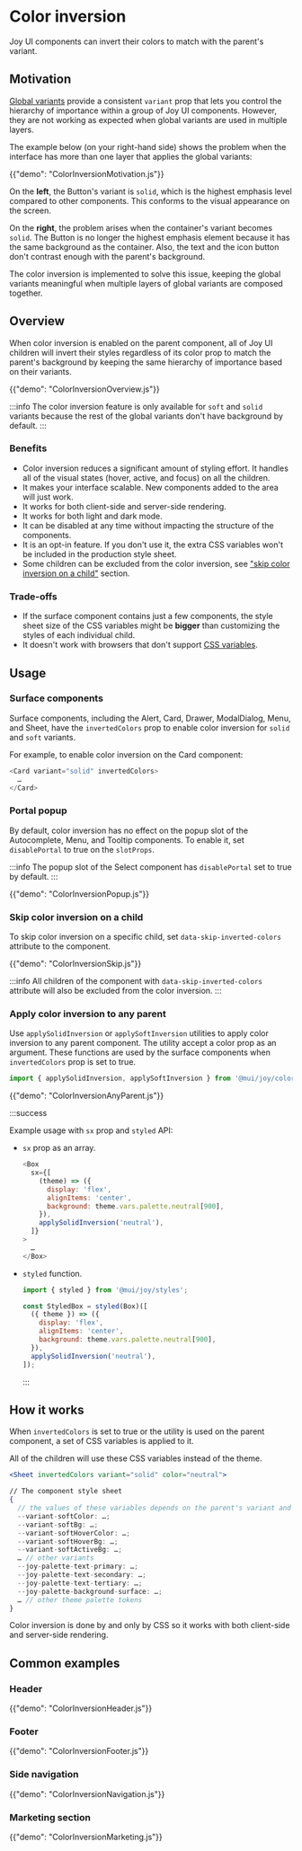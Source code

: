 # Color inversion

<p class="description">Joy UI components can invert their colors to match with the parent's variant.</p>

## Motivation

[Global variants](/joy-ui/main-features/global-variants/) provide a consistent `variant` prop that lets you control the hierarchy of importance within a group of Joy UI components. However, they are not working as expected when global variants are used in multiple layers.

The example below (on your right-hand side) shows the problem when the interface has more than one layer that applies the global variants:

{{"demo": "ColorInversionMotivation.js"}}

On the **left**, the Button's variant is `solid`, which is the highest emphasis level compared to other components.
This conforms to the visual appearance on the screen.

On the **right**, the problem arises when the container's variant becomes `solid`.
The Button is no longer the highest emphasis element because it has the same background as the container.
Also, the text and the icon button don't contrast enough with the parent's background.

The color inversion is implemented to solve this issue, keeping the global variants meaningful when multiple layers of global variants are composed together.

## Overview

When color inversion is enabled on the parent component, all of Joy UI children will invert their styles regardless of its color prop to match the parent's background by keeping the same hierarchy of importance based on their variants.

{{"demo": "ColorInversionOverview.js"}}

:::info
The color inversion feature is only available for `soft` and `solid` variants because the rest of the global variants don't have background by default.
:::

### Benefits

- Color inversion reduces a significant amount of styling effort. It handles all of the visual states (hover, active, and focus) on all the children.
- It makes your interface scalable. New components added to the area will just work.
- It works for both client-side and server-side rendering.
- It works for both light and dark mode.
- It can be disabled at any time without impacting the structure of the components.
- It is an opt-in feature. If you don't use it, the extra CSS variables won't be included in the production style sheet.
- Some children can be excluded from the color inversion, see ["skip color inversion on a child"](#skip-color-inversion-on-a-child) section.

### Trade-offs

- If the surface component contains just a few components, the style sheet size of the CSS variables might be **bigger** than customizing the styles of each individual child.
- It doesn't work with browsers that don't support [CSS variables](https://caniuse.com/css-variables).

## Usage

### Surface components

Surface components, including the Alert, Card, Drawer, ModalDialog, Menu, and Sheet, have the `invertedColors` prop to enable color inversion for `solid` and `soft` variants.

For example, to enable color inversion on the Card component:

```js
<Card variant="solid" invertedColors>
  …
</Card>
```

### Portal popup

By default, color inversion has no effect on the popup slot of the Autocomplete, Menu, and Tooltip components.
To enable it, set `disablePortal` to true on the `slotProps`.

:::info
The popup slot of the Select component has `disablePortal` set to true by default.
:::

{{"demo": "ColorInversionPopup.js"}}

### Skip color inversion on a child

To skip color inversion on a specific child, set `data-skip-inverted-colors` attribute to the component.

{{"demo": "ColorInversionSkip.js"}}

:::info
All children of the component with `data-skip-inverted-colors` attribute will also be excluded from the color inversion.
:::

### Apply color inversion to any parent

Use `applySolidInversion` or `applySoftInversion` utilities to apply color inversion to any parent component. The utility accept a color prop as an argument. These functions are used by the surface components when `invertedColors` prop is set to true.

```js
import { applySolidInversion, applySoftInversion } from '@mui/joy/colorInversion';
```

{{"demo": "ColorInversionAnyParent.js"}}

:::success

Example usage with `sx` prop and `styled` API:

- `sx` prop as an array.
  ```js
  <Box
    sx={[
      (theme) => ({
        display: 'flex',
        alignItems: 'center',
        background: theme.vars.palette.neutral[900],
      }),
      applySolidInversion('neutral'),
    ]}
  >
    …
  </Box>
  ```
- `styled` function.

  ```js
  import { styled } from '@mui/joy/styles';

  const StyledBox = styled(Box)([
    ({ theme }) => ({
      display: 'flex',
      alignItems: 'center',
      background: theme.vars.palette.neutral[900],
    }),
    applySolidInversion('neutral'),
  ]);
  ```

  :::

## How it works

When `invertedColors` is set to true or the utility is used on the parent component, a set of CSS variables is applied to it.

All of the children will use these CSS variables instead of the theme.

```jsx
<Sheet invertedColors variant="solid" color="neutral">

// The component style sheet
{
  // the values of these variables depends on the parent's variant and color.
  --variant-softColor: …;
  --variant-softBg: …;
  --variant-softHoverColor: …;
  --variant-softHoverBg: …;
  --variant-softActiveBg: …;
  … // other variants
  --joy-palette-text-primary: …;
  --joy-palette-text-secondary: …;
  --joy-palette-text-tertiary: …;
  --joy-palette-background-surface: …;
  … // other theme palette tokens
}
```

Color inversion is done by and only by CSS so it works with both client-side and server-side rendering.

## Common examples

### Header

{{"demo": "ColorInversionHeader.js"}}

### Footer

{{"demo": "ColorInversionFooter.js"}}

### Side navigation

{{"demo": "ColorInversionNavigation.js"}}

### Marketing section

{{"demo": "ColorInversionMarketing.js"}}
